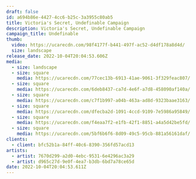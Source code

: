 ```yaml
---
draft: false
id: a694b86e-4427-4cc6-b25c-3a3955c80ab5
title: Victoria's Secret, Undefinable Campaign
description: Victoria's Secret, Undefinable Campaign
campaign_title: U﻿ndefinable
thumb:
  video: https://ucarecdn.com/98f4177f-b441-497f-ac52-d4df178a8d4d/
  size: landscape
release_date: 2022-10-04T20:04:53.606Z
media:
  - size: landscape
  - size: square
    media: https://ucarecdn.com/77cec13b-6913-41ae-9061-3f329feac807/
  - size: square
    media: https://ucarecdn.com/6deb8437-ca7d-4e6f-a7d8-458090af140a/
  - size: square
    media: https://ucarecdn.com/c7f1b997-a04b-463a-ad8d-9323baae3163/
  - size: square
    media: https://ucarecdn.com/dfecba2d-1091-4ccd-9109-7e5986a95849/
  - size: square
    media: https://ucarecdn.com/f4eaa7f2-e1fb-42f1-8851-a4a5d42be5fd/
  - size: square
    media: https://ucarecdn.com/5bf6b6f6-8d09-49c5-95cb-881a56161daf/
clients:
  - client: bfc52b1a-84ff-40c6-8390-356fd57acd13
artists:
  - artist: 7670d299-a2d0-4ebc-9531-6e4296ac3a29
  - artist: d965c27d-9e0f-4ea7-b3db-6bd7a78ce65d
date: 2022-10-04T20:04:53.611Z
---
```


